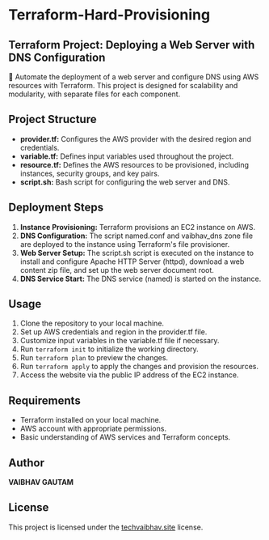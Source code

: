 # **Terraform-Hard-Provisioning**

## **Terraform Project: Deploying a Web Server with DNS Configuration**

🚀 Automate the deployment of a web server and configure DNS using AWS resources with Terraform. This project is designed for scalability and modularity, with separate files for each component.

## **Project Structure**

- **provider.tf:** Configures the AWS provider with the desired region and credentials.
- **variable.tf:** Defines input variables used throughout the project.
- **resource.tf:** Defines the AWS resources to be provisioned, including instances, security groups, and key pairs.
- **script.sh:** Bash script for configuring the web server and DNS.

## **Deployment Steps**

1. **Instance Provisioning:** Terraform provisions an EC2 instance on AWS.
2. **DNS Configuration:** The script named.conf and vaibhav_dns zone file are deployed to the instance using Terraform's file provisioner.
3. **Web Server Setup:** The script.sh script is executed on the instance to install and configure Apache HTTP Server (httpd), download a web content zip file, and set up the web server document root.
4. **DNS Service Start:** The DNS service (named) is started on the instance.

## **Usage**

1. Clone the repository to your local machine.
2. Set up AWS credentials and region in the provider.tf file.
3. Customize input variables in the variable.tf file if necessary.
4. Run `terraform init` to initialize the working directory.
5. Run `terraform plan` to preview the changes.
6. Run `terraform apply` to apply the changes and provision the resources.
7. Access the website via the public IP address of the EC2 instance.

## **Requirements**

- Terraform installed on your local machine.
- AWS account with appropriate permissions.
- Basic understanding of AWS services and Terraform concepts.

## **Author**

**VAIBHAV GAUTAM**

## **License**

This project is licensed under the [techvaibhav.site](https://techvaibhav.site) license.
